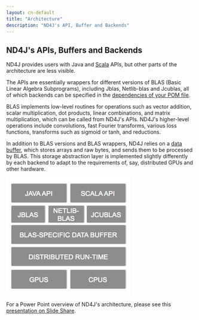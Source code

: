 ```yaml
---
layout: cn-default
title: "Architecture"
description: "ND4J's API, Buffer and Backends"
---
```



## ND4J's APIs, Buffers and Backends

ND4J provides users with Java and [Scala](http://nd4j.org/scala.html) APIs, but other parts of the architecture are less visible.

The APIs are essentially wrappers for different versions of BLAS (Basic Linear Algebra Subprograms), including Jblas, Netlib-blas and Jcublas, all of which backends can be specified in the [dependencies of your POM file](http://nd4j.org/dependencies.html).

BLAS implements low-level routines for operations such as vector addition, scalar multiplication, dot products, linear combinations, and matrix multiplication, which can be called from ND4J's APIs. ND4J's higher-level operations include convolutions, fast Fourier transforms, various loss functions, transforms such as sigmoid or tanh, and reductions.

In addition to BLAS versions and BLAS wrappers, ND4J relies on a [data buffer](https://en.wikipedia.org/wiki/Data_buffer), which stores arrays and raw bytes, and sends them to be processed by BLAS. This storage abstraction layer is implemented slightly differently by each backend to adapt to the requirements of, say, distributed GPUs and other hardware.

![Alt text](../img/nd4j_architecture.png)

For a Power Point overview of ND4J's architecture, please see this [presentation on Slide Share](http://www.slideshare.net/agibsonccc/nd4-j-slidespptx).
